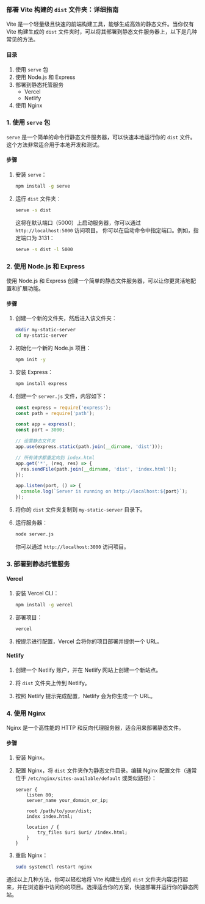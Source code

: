 ### 部署 Vite 构建的 `dist` 文件夹：详细指南

Vite 是一个轻量级且快速的前端构建工具，能够生成高效的静态文件。当你仅有 Vite 构建生成的 `dist` 文件夹时，可以将其部署到静态文件服务器上，以下是几种常见的方法。

#### 目录

1. 使用 `serve` 包
2. 使用 Node.js 和 Express
3. 部署到静态托管服务
   - Vercel
   - Netlify
4. 使用 Nginx

### 1. 使用 `serve` 包

`serve` 是一个简单的命令行静态文件服务器，可以快速本地运行你的 `dist` 文件。这个方法非常适合用于本地开发和测试。

#### 步骤

1. 安装 `serve`：

   ```bash
   npm install -g serve
   ```

2. 运行 `dist` 文件夹：

   ```bash
   serve -s dist
   ```

   这将在默认端口（5000）上启动服务器，你可以通过 `http://localhost:5000` 访问项目。
   你可以在启动命令中指定端口。例如，指定端口为 3131：
   ```bash
   serve -s dist -l 5000
   ```

### 2. 使用 Node.js 和 Express

使用 Node.js 和 Express 创建一个简单的静态文件服务器，可以让你更灵活地配置和扩展功能。

#### 步骤

1. 创建一个新的文件夹，然后进入该文件夹：

   ```bash
   mkdir my-static-server
   cd my-static-server
   ```

2. 初始化一个新的 Node.js 项目：

   ```bash
   npm init -y
   ```

3. 安装 Express：

   ```bash
   npm install express
   ```

4. 创建一个 `server.js` 文件，内容如下：

   ```javascript
   const express = require('express');
   const path = require('path');

   const app = express();
   const port = 3000;

   // 设置静态文件夹
   app.use(express.static(path.join(__dirname, 'dist')));

   // 所有请求都重定向到 index.html
   app.get('*', (req, res) => {
     res.sendFile(path.join(__dirname, 'dist', 'index.html'));
   });

   app.listen(port, () => {
     console.log(`Server is running on http://localhost:${port}`);
   });
   ```

5. 将你的 `dist` 文件夹复制到 `my-static-server` 目录下。

6. 运行服务器：

   ```bash
   node server.js
   ```

   你可以通过 `http://localhost:3000` 访问项目。

### 3. 部署到静态托管服务

#### Vercel

1. 安装 Vercel CLI：

   ```bash
   npm install -g vercel
   ```

2. 部署项目：

   ```bash
   vercel
   ```

3. 按提示进行配置，Vercel 会将你的项目部署并提供一个 URL。

#### Netlify

1. 创建一个 Netlify 账户，并在 Netlify 网站上创建一个新站点。

2. 将 `dist` 文件夹上传到 Netlify。

3. 按照 Netlify 提示完成配置，Netlify 会为你生成一个 URL。

### 4. 使用 Nginx

Nginx 是一个高性能的 HTTP 和反向代理服务器，适合用来部署静态文件。

#### 步骤

1. 安装 Nginx。

2. 配置 Nginx，将 `dist` 文件夹作为静态文件目录。编辑 Nginx 配置文件（通常位于 `/etc/nginx/sites-available/default` 或类似路径）：

   ```nginx
   server {
       listen 80;
       server_name your_domain_or_ip;

       root /path/to/your/dist;
       index index.html;

       location / {
           try_files $uri $uri/ /index.html;
       }
   }
   ```

3. 重启 Nginx：

   ```bash
   sudo systemctl restart nginx
   ```

通过以上几种方法，你可以轻松地将 Vite 构建生成的 `dist` 文件夹内容运行起来，并在浏览器中访问你的项目。选择适合你的方案，快速部署并运行你的静态网站。
